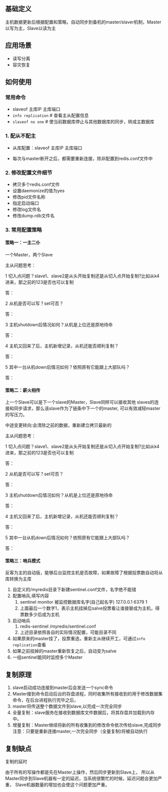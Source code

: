 ## 基础定义

主机数据更新后根据配置和策略，自动同步到备机的master/slaver机制，Master以写为主，Slave以读为主

## 应用场景

- 读写分离
- 容灾恢复

## 如何使用

### 常用命令

- slaveof 主库IP 主库端口
- `info replication` # 查看主从配置信息
- `slaveof no one` # 使当前数据库停止与其他数据库的同步，转成主数据库

### 1. 配从不配主

- 从库配置：slaveof 主库IP 主库端口

- 每次与master断开之后，都需要重新连接，除非配置到redis.conf文件中

### 2. 修改配置文件细节

- 拷贝多个redis.conf文件
- 设置daemonize的值为yes
- 修改pid文件名称
- 指定启动端口
- 修改log文件名
- 修改dump.rdb文件名


### 3. 常用配置策略

#### 策略一：一主二仆

一个Master，两个Slave

主从问题思考：

1 切入点问题？slave1、slave2是从头开始复制还是从切入点开始复制?比如从k4进来，那之前的123是否也可以复制

答：

2 从机是否可以写？set可否？

答：

3 主机shutdown后情况如何？从机是上位还是原地待命

答：

4 主机又回来了后，主机新增记录，从机还能否顺利复制？

答：

5 其中一台从机down后情况如何？依照原有它能跟上大部队吗？

答：

#### 策略二：薪火相传

上一个Slave可以是下一个slave的Master，Slave同样可以接收其他
slaves的连接和同步请求，那么该slave作为了链条中下一个的master,
可以有效减轻master的写压力。

中途变更转向:会清除之前的数据，重新建立拷贝最新的

主从问题思考：

1 切入点问题？slave1、slave2是从头开始复制还是从切入点开始复制?比如从k4进来，那之前的123是否也可以复制

答：

2 从机是否可以写？set可否？

答：

3 主机shutdown后情况如何？从机是上位还是原地待命

答：

4 主机又回来了后，主机新增记录，从机还能否顺利复制？

答：

5 其中一台从机down后情况如何？依照原有它能跟上大部队吗？

答：

#### 策略三：哨兵模式

反客为主的自动版，能够后台监控主机是否故障，如果故障了根据投票数自动将从库转换为主库

1. 自定义的/myredis目录下新建sentinel.conf文件，名字绝不能错
2. 配置哨兵,填写内容
    1.  sentinel monitor 被监控数据库名字(自己起名字) 127.0.0.1 6379 1
    2. 上面最后一个数字1，表示主机挂掉后salve投票看让谁接替成为主机，得票数多少后成为主机
3. 启动哨兵
    1. redis-sentinel /myredis/sentinel.conf 
    2. 上述目录依照各自的实际情况配置，可能目录不同
4. 如果原来的master挂了，投票重选，重新主从继续开工，可通过`info replication`查看
5. 如果之前挂掉的master重新恢复之后，自动变为salve
6. 一组sentinel能同时监控多个Master



## 复制原理

1. slave启动成功连接到master后会发送一个sync命令
2. Master接到命令启动后台的存盘进程，同时收集所有接收到的用于修改数据集命令，在后台进程执行完毕之后，
3. master将传送整个数据文件到slave,以完成一次完全同步
3. 全量复制：slave服务在接收到数据库文件数据后，将其存盘并加载到内存中。
4. 增量复制：Master继续将新的所有收集到的修改命令依次传给slave,完成同步
注意：只要是重新连接master,一次完全同步（全量复制)将被自动执行

## 复制缺点

复制的延时



由于所有的写操作都是先在Master上操作，然后同步更新到Slave上，
所以从Master同步到Slave机器有一定的延迟，当系统很繁忙的时候，延迟问题会更加严重，
Slave机器数量的增加也会使这个问题更加严重。


